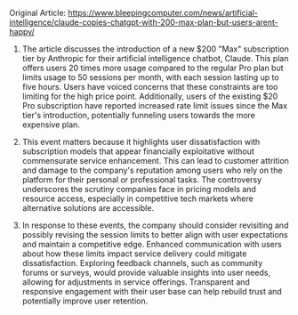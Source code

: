 Original Article: https://www.bleepingcomputer.com/news/artificial-intelligence/claude-copies-chatgpt-with-200-max-plan-but-users-arent-happy/

1) The article discusses the introduction of a new $200 "Max" subscription tier by Anthropic for their artificial intelligence chatbot, Claude. This plan offers users 20 times more usage compared to the regular Pro plan but limits usage to 50 sessions per month, with each session lasting up to five hours. Users have voiced concerns that these constraints are too limiting for the high price point. Additionally, users of the existing $20 Pro subscription have reported increased rate limit issues since the Max tier's introduction, potentially funneling users towards the more expensive plan.

2) This event matters because it highlights user dissatisfaction with subscription models that appear financially exploitative without commensurate service enhancement. This can lead to customer attrition and damage to the company's reputation among users who rely on the platform for their personal or professional tasks. The controversy underscores the scrutiny companies face in pricing models and resource access, especially in competitive tech markets where alternative solutions are accessible.

3) In response to these events, the company should consider revisiting and possibly revising the session limits to better align with user expectations and maintain a competitive edge. Enhanced communication with users about how these limits impact service delivery could mitigate dissatisfaction. Exploring feedback channels, such as community forums or surveys, would provide valuable insights into user needs, allowing for adjustments in service offerings. Transparent and responsive engagement with their user base can help rebuild trust and potentially improve user retention.